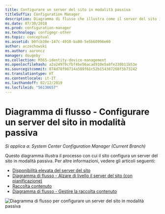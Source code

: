 ```yaml
---
title: Configurare un server del sito in modalità passiva
titleSuffix: Configuration Manager
description: Diagramma di flusso che illustra come il server del sito in modalità passiva viene configurato in Configuration Manager.
ms.date: 07/30/2018
ms.prod: configuration-manager
ms.technology: configmgr-other
ms.topic: conceptual
ms.assetid: b0fcb30e-147c-4910-ba88-5e5b60996e60
author: aczechowski
ms.author: aaroncz
manager: dougeby
ms.collection: M365-identity-device-management
ms.openlocfilehash: a2a24979cfbf4be56acad910e5a8fe230b11b53e
ms.sourcegitcommit: 874d78f08714a509f61c52b154387268f5b73242
ms.translationtype: HT
ms.contentlocale: it-IT
ms.lasthandoff: 02/12/2019
ms.locfileid: "56130657"
---
```

# <a name="flowchart---set-up-a-site-server-in-passive-mode"></a>Diagramma di flusso - Configurare un server del sito in modalità passiva

*Si applica a: System Center Configuration Manager (Current Branch)*

Questo diagramma illustra il processo con cui il sito configura un server del sito in modalità passiva. Per altre informazioni, vedere gli articoli seguenti:  
- [Disponibilità elevata del server del sito](/sccm/core/servers/deploy/configure/site-server-high-availability)
- [Diagramma di flusso - Alzare di livello il server del sito (con pianificazione)](/sccm/core/servers/deploy/configure/promote-site-server-flowchart)
- [Raccolta contenuto](/sccm/core/plan-design/hierarchy/the-content-library)
- [Diagramma di flusso - Gestire la raccolta contenuto](/sccm/core/plan-design/hierarchy/manage-content-library-flowchart)


![Diagramma di flusso per configurare un server del sito in modalità passiva](media/passive-site-server-setup.png)
